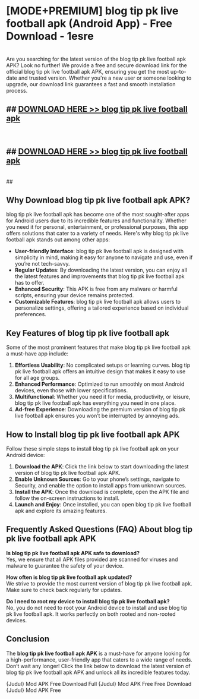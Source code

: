 # [MODE+PREMIUM] blog tip pk live football apk (Android App) - Free Download - 1esre <br>
<br>
Are you searching for the latest version of the blog tip pk live football apk APK? Look no further! We provide a free and secure download link for the official blog tip pk live football apk APK, ensuring you get the most up-to-date and trusted version. Whether you're a new user or someone looking to upgrade, our download link guarantees a fast and smooth installation process.


## ##  [DOWNLOAD HERE >> blog tip pk live football apk](http://freeplayer.one?title=blog_tip_pk_live_football_apk&ref=git)
  <br>

##  ## [DOWNLOAD HERE >> blog tip pk live football apk](http://freeplayer.one?title=blog_tip_pk_live_football_apk&ref=git)
  <br>
  ##



## Why Download blog tip pk live football apk APK?

blog tip pk live football apk has become one of the most sought-after apps for Android users due to its incredible features and functionality. Whether you need it for personal, entertainment, or professional purposes, this app offers solutions that cater to a variety of needs. Here's why blog tip pk live football apk stands out among other apps:

- **User-friendly Interface**: blog tip pk live football apk is designed with simplicity in mind, making it easy for anyone to navigate and use, even if you’re not tech-savvy.
- **Regular Updates**: By downloading the latest version, you can enjoy all the latest features and improvements that blog tip pk live football apk has to offer.
- **Enhanced Security**: This APK is free from any malware or harmful scripts, ensuring your device remains protected.
- **Customizable Features**: blog tip pk live football apk allows users to personalize settings, offering a tailored experience based on individual preferences.

## Key Features of blog tip pk live football apk

Some of the most prominent features that make blog tip pk live football apk a must-have app include:

1. **Effortless Usability**: No complicated setups or learning curves. blog tip pk live football apk offers an intuitive design that makes it easy to use for all age groups.
2. **Enhanced Performance**: Optimized to run smoothly on most Android devices, even those with lower specifications.
3. **Multifunctional**: Whether you need it for media, productivity, or leisure, blog tip pk live football apk has everything you need in one place.
4. **Ad-free Experience**: Downloading the premium version of blog tip pk live football apk ensures you won’t be interrupted by annoying ads.

## How to Install blog tip pk live football apk APK

Follow these simple steps to install blog tip pk live football apk on your Android device:

1. **Download the APK**: Click the link below to start downloading the latest version of blog tip pk live football apk APK.
2. **Enable Unknown Sources**: Go to your phone’s settings, navigate to Security, and enable the option to install apps from unknown sources.
3. **Install the APK**: Once the download is complete, open the APK file and follow the on-screen instructions to install.
4. **Launch and Enjoy**: Once installed, you can open blog tip pk live football apk and explore its amazing features.

## Frequently Asked Questions (FAQ) About blog tip pk live football apk APK

**Is blog tip pk live football apk APK safe to download?**  
Yes, we ensure that all APK files provided are scanned for viruses and malware to guarantee the safety of your device.

**How often is blog tip pk live football apk updated?**  
We strive to provide the most current version of blog tip pk live football apk. Make sure to check back regularly for updates.

**Do I need to root my device to install blog tip pk live football apk?**  
No, you do not need to root your Android device to install and use blog tip pk live football apk. It works perfectly on both rooted and non-rooted devices.

## Conclusion

The **blog tip pk live football apk APK** is a must-have for anyone looking for a high-performance, user-friendly app that caters to a wide range of needs. Don’t wait any longer! Click the link below to download the latest version of blog tip pk live football apk APK and unlock all its incredible features today.

{Judul} Mod APK Free
Download Full {Judul} Mod APK Free
Free Download {Judul} Mod APK Free

